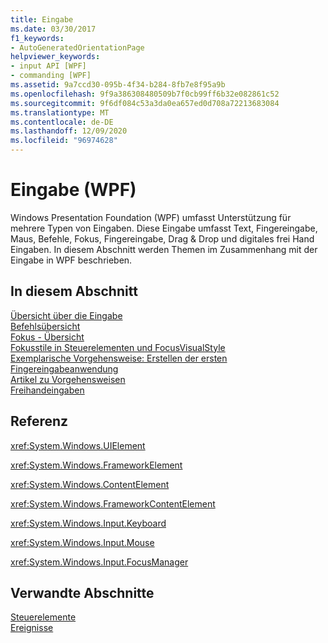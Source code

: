 ```yaml
---
title: Eingabe
ms.date: 03/30/2017
f1_keywords:
- AutoGeneratedOrientationPage
helpviewer_keywords:
- input API [WPF]
- commanding [WPF]
ms.assetid: 9a7ccd30-095b-4f34-b284-8fb7e8f95a9b
ms.openlocfilehash: 9f9a386308480509b7f0cb99ff6b32e082861c52
ms.sourcegitcommit: 9f6df084c53a3da0ea657ed0d708a72213683084
ms.translationtype: MT
ms.contentlocale: de-DE
ms.lasthandoff: 12/09/2020
ms.locfileid: "96974628"
---
```

# <a name="input-wpf"></a>Eingabe (WPF)
Windows Presentation Foundation (WPF) umfasst Unterstützung für mehrere Typen von Eingaben. Diese Eingabe umfasst Text, Fingereingabe, Maus, Befehle, Fokus, Fingereingabe, Drag & Drop und digitales frei Hand Eingaben. In diesem Abschnitt werden Themen im Zusammenhang mit der Eingabe in WPF beschrieben.  
  
## <a name="in-this-section"></a>In diesem Abschnitt  
 [Übersicht über die Eingabe](input-overview.md)  
 [Befehlsübersicht](commanding-overview.md)  
 [Fokus - Übersicht](focus-overview.md)  
 [Fokusstile in Steuerelementen und FocusVisualStyle](styling-for-focus-in-controls-and-focusvisualstyle.md)  
 [Exemplarische Vorgehensweise: Erstellen der ersten Fingereingabeanwendung](walkthrough-creating-your-first-touch-application.md)  
 [Artikel zu Vorgehensweisen](input-and-commands-how-to-topics.md)  
 [Freihandeingaben](digital-ink.md)  
  
## <a name="reference"></a>Referenz  
 <xref:System.Windows.UIElement>  
  
 <xref:System.Windows.FrameworkElement>  
  
 <xref:System.Windows.ContentElement>  
  
 <xref:System.Windows.FrameworkContentElement>  
  
 <xref:System.Windows.Input.Keyboard>  
  
 <xref:System.Windows.Input.Mouse>  
  
 <xref:System.Windows.Input.FocusManager>  
  
## <a name="related-sections"></a>Verwandte Abschnitte  
 [Steuerelemente](../controls/index.md)  
  [Ereignisse](events-wpf.md)
